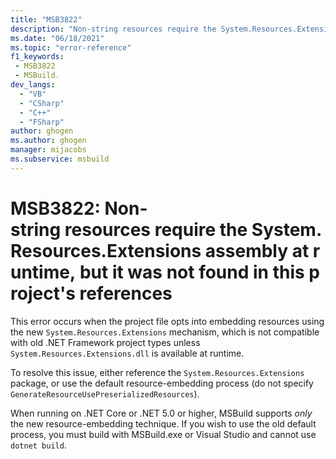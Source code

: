 ```yaml
---
title: "MSB3822"
description: "Non-string resources require the System.Resources.Extensions assembly at runtime, but it was not found in this project's references."
ms.date: "06/18/2021"
ms.topic: "error-reference"
f1_keywords:
 - MSB3822
 - MSBuild.
dev_langs:
  - "VB"
  - "CSharp"
  - "C++"
  - "FSharp"
author: ghogen
ms.author: ghogen
manager: mijacobs
ms.subservice: msbuild
---
```

# MSB3822: Non-string resources require the System.Resources.Extensions assembly at runtime, but it was not found in this project's references

This error occurs when the project file opts into embedding resources using the new `System.Resources.Extensions` mechanism, which is not compatible with old .NET Framework project types unless `System.Resources.Extensions.dll` is available at runtime.

To resolve this issue, either reference the `System.Resources.Extensions` package, or use the default resource-embedding process (do not specify `GenerateResourceUsePreserializedResources`).

When running on .NET Core or .NET 5.0 or higher, MSBuild supports _only_ the new resource-embedding technique. If you wish to use the old default process, you must build with MSBuild.exe or Visual Studio and cannot use `dotnet build`.
